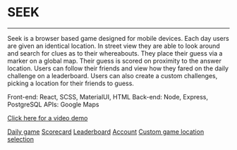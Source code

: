 # SEEK

---

Seek is a browser based game designed for mobile devices. Each day users are given an identical location. In street view they are able to look around and search for clues as to their whereabouts. They place their guess via a marker on a global map. Their guess is scored on proximity to the answer location. Users can follow their friends and view how they fared on the daily challenge on a leaderboard. Users can also create a custom challenges, picking a location for their friends to guess.

Front-end: React, SCSS, MaterialUI, HTML
Back-end: Node, Express, PostgreSQL
APIs: Google Maps

[Click here for a video demo](https://youtu.be/JxEkY1mD_Nc)

[Daily game](https://github.com/Ryan-Williams-Dev/seek/blob/master/docs/img/Daily-game.png?raw=true)
[Scorecard](https://github.com/Ryan-Williams-Dev/seek/blob/master/docs/img/score.png?raw=true)
[Leaderboard](https://github.com/Ryan-Williams-Dev/seek/blob/master/docs/img/Leaderbaord.png?raw=true)
[Account](https://github.com/Ryan-Williams-Dev/seek/blob/master/docs/img/account.png?raw=true)
[Custom game location selection](https://github.com/Ryan-Williams-Dev/seek/blob/master/docs/img/custom-game.png?raw=true)
